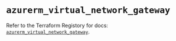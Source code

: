 # `azurerm_virtual_network_gateway`

Refer to the Terraform Registory for docs: [`azurerm_virtual_network_gateway`](https://www.terraform.io/docs/providers/azurerm/r/virtual_network_gateway).
